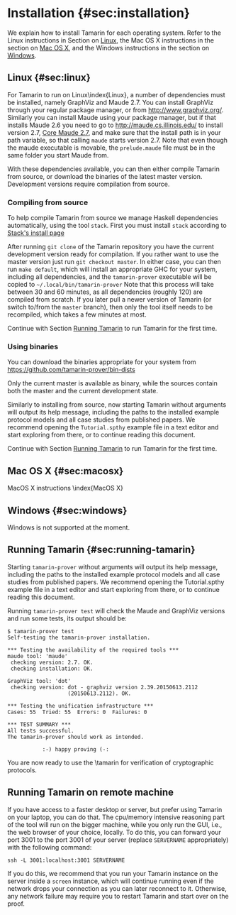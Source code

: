Installation {#sec:installation}
============


We explain how to install Tamarin for each operating system. Refer to
the Linux instructions in Section on [Linux](#sec:linux), the Mac OS X
instructions in the section on [Mac OS X](#sec:macosx), and the Windows instructions
in the section on [Windows](#sec:windows).

Linux {#sec:linux}
-----

For Tamarin to run on Linux\index{Linux}, a number of dependencies
must be installed, namely GraphViz and Maude 2.7. You can install
GraphViz through your regular package manager, or from
<http://www.graphviz.org/>. Similarly you can install Maude using your
package manager, but if that installs Maude 2.6 you need to go to
<http://maude.cs.illinois.edu/> to install version 2.7, [Core Maude
2.7](http://maude.cs.illinois.edu/w/index.php?title=Maude_download_and_installation#Core_Maude_2.7),
and make sure that the install path is in your path variable, so that
calling `maude` starts version 2.7. Note that even though the maude
executable is movable, the `prelude.maude` file must be in the same
folder you start Maude from.

With these dependencies available, you can then either compile
Tamarin from source, or download the binaries of the latest master
version. Development versions require compilation from source.

### Compiling from source ###

To help compile Tamarin from source we manage Haskell dependencies
automatically, using the tool `stack`. First you must install
`stack` according to
[Stack's install page](https://github.com/commercialhaskell/stack/blob/master/doc/install_and_upgrade.md)

After running `git clone` of the Tamarin
repository you have the current development version ready for
compilation. If you rather want to use the master version just run
`git checkout master`. In either case, you can then run `make
default`, which will install an appropriate GHC for your system,
including all dependencies, and the `tamarin-prover` executable
will be copied to
`~/.local/bin/tamarin-prover`
Note that this process will take between 30 and 60 minutes, as all
dependencies (roughly 120) are compiled from scratch. If you later pull a newer
version of Tamarin (or switch to/from the `master` branch), then only
the tool itself needs to be recompiled, which takes a few minutes at
most.

Continue with Section [Running Tamarin](#sec:running-tamarin) to run Tamarin for the first time.

### Using binaries ###

You can download the binaries appropriate for your system from
<https://github.com/tamarin-prover/bin-dists>

Only the current master is available as binary, while the sources
contain both the master and the current development state.

Similarly to installing from source, now starting
Tamarin without arguments will output its help
message, including the paths to the installed example protocol models
and all case studies from published papers. We recommend opening the
`Tutorial.spthy` example file in a text editor and start exploring from
there, or to continue reading this document.

Continue with Section [Running Tamarin](#sec:running-tamarin) to run Tamarin for the first time.


Mac OS X {#sec:macosx}
--------

MacOS X instructions \index{MacOS X}



Windows {#sec:windows}
-------

Windows is not supported at the moment. 




Running Tamarin {#sec:running-tamarin}
---------------

Starting ```tamarin-prover``` without arguments will output its
help message, including the paths to the installed example protocol
models and all case studies from published papers. We recommend
opening the Tutorial.spthy example file in a text editor and start
exploring from there, or to continue reading this document.

Running ```tamarin-prover test``` will check the Maude and GraphViz
versions and run some tests, its output should be:

```
$ tamarin-prover test
Self-testing the tamarin-prover installation.

*** Testing the availability of the required tools ***
maude tool: 'maude'
 checking version: 2.7. OK.
 checking installation: OK.

GraphViz tool: 'dot'
 checking version: dot - graphviz version 2.39.20150613.2112 
                   (20150613.2112). OK.

*** Testing the unification infrastructure ***
Cases: 55  Tried: 55  Errors: 0  Failures: 0

*** TEST SUMMARY ***
All tests successful.
The tamarin-prover should work as intended.

           :-) happy proving (-:
```

You are now ready to use the \tamarin for verification of cryptographic protocols.

Running Tamarin on remote machine
---------------------------------

If you have access to a faster desktop or server, but prefer using
Tamarin on your laptop, you can do that. The cpu/memory intensive
reasoning part of the tool will run on the bigger machine, while you
only run the GUI, i.e., the web browser of your choice, locally. To do
this, you can forward your port 3001 to the port 3001 of your server
(replace ```SERVERNAME``` appropriately) with the following
command:

```
ssh -L 3001:localhost:3001 SERVERNAME
```

If you do this, we recommend that you run your Tamarin instance on
the server inside a ```screen``` instance, which will continue
running even if the network drops your connection as you can later
reconnect to it. Otherwise, any network failure may require you to
restart Tamarin and start over on the proof.
